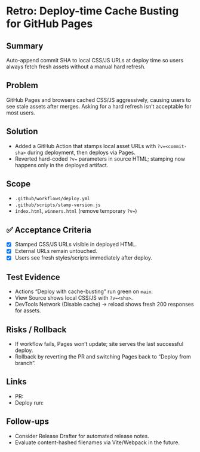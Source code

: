 # Retro: Deploy-time Cache Busting for GitHub Pages

## Summary

Auto-append commit SHA to local CSS/JS URLs at deploy time so users always fetch fresh assets without a manual hard refresh.

## Problem

GitHub Pages and browsers cached CSS/JS aggressively, causing users to see stale assets after merges. Asking for a hard refresh isn’t acceptable for most users.

## Solution

- Added a GitHub Action that stamps local asset URLs with `?v=<commit-sha>` during deployment, then deploys via Pages.
- Reverted hard-coded `?v=` parameters in source HTML; stamping now happens only in the deployed artifact.

## Scope

- `.github/workflows/deploy.yml`
- `.github/scripts/stamp-version.js`
- `index.html`, `winners.html` (remove temporary `?v=`)

## ✅ Acceptance Criteria

- [x] Stamped CSS/JS URLs visible in deployed HTML.
- [x] External URLs remain untouched.
- [x] Users see fresh styles/scripts immediately after deploy.

## Test Evidence

- Actions “Deploy with cache-busting” run green on `main`.
- View Source shows local CSS/JS with `?v=<sha>`.
- DevTools Network (Disable cache) → reload shows fresh 200 responses for assets.

## Risks / Rollback

- If workflow fails, Pages won’t update; site serves the last successful deploy.
- Rollback by reverting the PR and switching Pages back to “Deploy from branch”.

## Links

- PR: <add link>
- Deploy run: <add link>

## Follow-ups

- Consider Release Drafter for automated release notes.
- Evaluate content-hashed filenames via Vite/Webpack in the future.
